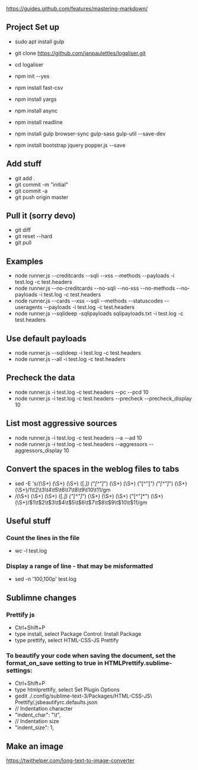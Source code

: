 https://guides.github.com/features/mastering-markdown/


## Project Set up
* sudo apt install gulp

* git clone https://github.com/janpaulettles/logaliser.git
* cd logaliser
* npm init --yes
* npm install fast-csv
* npm install yargs
* npm install async
* npm install readline
* npm install gulp browser-sync gulp-sass gulp-util --save-dev
* npm install bootstrap jquery popper.js --save

## Add stuff
* git add .
* git commit -m "initial"
* git commit -a
* git push origin master


## Pull it (sorry devo)
* git diff
* git reset --hard
* git pull


## Examples

* node runner.js --creditcards --sqli --xss --methods --payloads -i test.log -c test.headers
* node runner.js --no-creditcards --no-sqli --no-xss --no-methods --no-payloads -i test.log -c test.headers
* node runner.js --cards --xss --sqli --methods --statuscodes --useragents --payloads -i test.log -c test.headers 
* node runner.js --sqlideep -sqlipayloads sqlipayloads.txt -i test.log -c test.headers

## Use default payloads
* node runner.js --sqlideep -i test.log -c test.headers
* node runner.js --all -i test.log -c test.headers 

## Precheck the data
* node runner.js -i test.log -c test.headers --pc --pcd 10
* node runner.js -i test.log -c test.headers --precheck --precheck_display 10

## List most aggressive sources
* node runner.js -i test.log -c test.headers --a --ad 10
* node runner.js -i test.log -c test.headers --aggressors --aggressors_display 10

## Convert the spaces in the weblog files to tabs


* sed -E 's/(\S+) (\S+) (\S+) (\[.*\]) ("[^"]*") (\S+) (\S+) ("[^"]*") ("[^"]*") (\S+) (\S+)/1\t2\t3\t4\t5\t6\t7\t8\t9\t10\t11/gm
* /(\S+) (\S+) (\S+) (\[.*\]) ("[^"]*") (\S+) (\S+) (\S+) ("[^"]*") (\S+) (\S+)/$1\t$2\t$3\t$4\t$5\t$6\t$7\t$8\t$9\t$10\t$11/gm


## Useful stuff

### Count the lines in the file
* wc -l test.log

### Display a range of line - that may be misformatted
* sed -n '100,100p' test.log









## Sublimne changes

### Prettify js
* Ctrl+Shift+P
* type install, select Package Control: Install Package
* type prettify, select HTML-CSS-JS Prettify

### To beautify your code when saving the document, set the format_on_save setting to true in HTMLPrettify.sublime-settings:
* Ctrl+Shift+P
* type htmlprettify, select Set Plugin Options
* gedit ./.config/sublime-text-3/Packages/HTML-CSS-JS\ Prettify/.jsbeautifyrc.defaults.json 
* // Indentation character
* "indent_char": "\t",
* // Indentation size
* "indent_size": 1,


## Make an image

https://twithelper.com/long-text-to-image-converter






